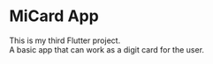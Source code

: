 # MiCard App

This is my third Flutter project.
<br>A basic app that can work as a digit card for the user.
